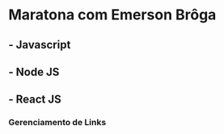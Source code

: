 # Maratona com Emerson Brôga

## - Javascript
## - Node JS
## - React JS

### Gerenciamento de Links


